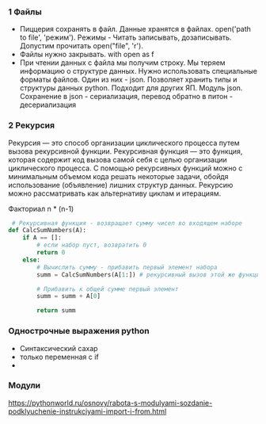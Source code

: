 
### 1 Файлы
- Пиццерия сохранять в файл. Данные хранятся в файлах. open('path to file', 'режим'). Режимы - Читать записывать, дозаписывать. Допустим прочитать open("file", 'r').
- Файлы нужно закрывать. with open as f
- При чтении данных с файла мы получим строку. Мы теряем информацию о структуре данных. Нужно использовать специальные форматы файлов. Один из них - json. Позволяет хранить типы и структуры данных python. Подходит для других ЯП. Модуль json. Сохранение в json - сериализация, перевод обратно в питон - десериализация

### 2 Рекурсия
Рекурсия — это способ организации циклического процесса путем вызова рекурсивной функции. Рекурсивная функция — это функция, которая содержит код вызова самой себя с целью организации циклического процесса. С помощью рекурсивных функций можно с минимальным объемом кода решать некоторые задачи, обойдя использование (объявление) лишних структур данных. Рекурсию можно рассматривать как альтернативу циклам и итерациям.

Факториал n * (n-1)

```python
 # Рекурсивная функция - возвращает сумму чисел во входящем наборе
def CalcSumNumbers(A):
    if A == []:
        # если набор пуст, возвратить 0
        return 0
    else:
        # Вычислить сумму - прибавить первый элемент набора
        summ = CalcSumNumbers(A[1:]) # рекурсивный вызов этой же функции

        # Прибавить к общей сумме первый элемент
        summ = summ + A[0]

        return summ 
```

### Однострочные выражения python
- Синтаксический сахар
- только переменная с if
-

### Модули 
https://pythonworld.ru/osnovy/rabota-s-modulyami-sozdanie-podklyuchenie-instrukciyami-import-i-from.html
